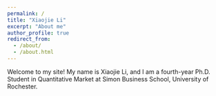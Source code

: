 ```yaml
---
permalink: /
title: "Xiaojie Li"
excerpt: "About me"
author_profile: true
redirect_from: 
  - /about/
  - /about.html
---
```



Welcome to my site! My name is Xiaojie Li, and I am a fourth-year Ph.D. Student in Quantitative Market at Simon Business School, University of Rochester.
